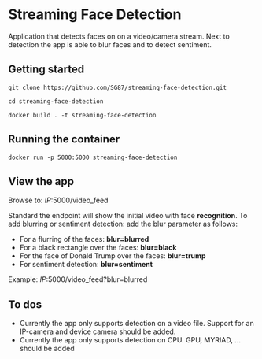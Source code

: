 # Streaming Face Detection

Application that detects faces on on a video/camera stream. Next to detection the app is able to blur faces and to detect sentiment.


## Getting started

    git clone https://github.com/SG87/streaming-face-detection.git
    
    cd streaming-face-detection
    
    docker build . -t streaming-face-detection
    
    
## Running the container
    
    docker run -p 5000:5000 streaming-face-detection
    
## View the app

Browse to: *IP*:5000/video_feed

Standard the endpoint will show the initial video with face **recognition**.
To add blurring or sentiment detection: add the blur parameter as follows:
- For a flurring of the faces: **blur=blurred**
- For a black rectangle over the faces: **blur=black**
- For the face of Donald Trump over the faces: **blur=trump**
- For sentiment detection: **blur=sentiment**

Example: *IP*:5000/video_feed?blur=blurred

## To dos

- Currently the app only supports detection on a video file. Support for an IP-camera and device camera should be added.
- Currently the app only supports detection on CPU. GPU, MYRIAD, ... should be added